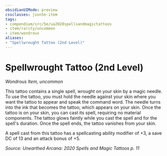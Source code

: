 ```yaml
---
obsidianUIMode: preview
cssclasses: json5e-item
tags:
- compendium/src/5e/ua2020spellsandmagictattoos
- item/rarity/uncommon
- item/wondrous
aliases: 
- "Spellwrought Tattoo (2nd Level)"
---
```

# Spellwrought Tattoo (2nd Level)
*Wondrous Item, uncommon*  


This tattoo contains a single spell, wrought on your skin by a magic needle. To use the tattoo, you must hold the needle against your skin where you want the tattoo to appear and speak the command word. The needle turns into the ink that becomes the tattoo, which appears on your skin. Once the tattoo is on your skin, you can cast its spell, requiring no material components. The tattoo glows faintly while you cast the spell and for the spell's duration. Once the spell ends, the tattoo vanishes from your skin.

A spell cast from this tattoo has a spellcasting ability modifier of +3, a save DC of 13 and an attack bonus of +5.

*Source: Unearthed Arcana: 2020 Spells and Magic Tattoos p. 11*